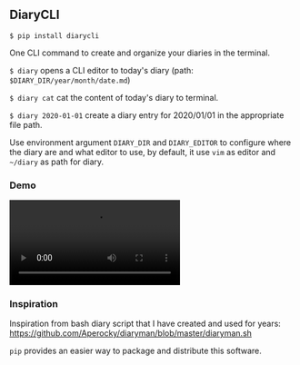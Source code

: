 ## DiaryCLI

`$ pip install diarycli`

One CLI command to create and organize your diaries in the terminal.

`$ diary` opens a CLI editor to today's diary (path: `$DIARY_DIR/year/month/date.md`)

`$ diary cat` cat the content of today's diary to terminal.

`$ diary 2020-01-01` create a diary entry for 2020/01/01 in the appropriate file path.

Use environment argument `DIARY_DIR` and `DIARY_EDITOR` to configure where the diary are and what editor to use, by default, it use `vim` as editor and `~/diary` as path for diary.

### Demo

![demo](demo.mp4)

### Inspiration

Inspiration from bash diary script that I have created and used for years: https://github.com/Aperocky/diaryman/blob/master/diaryman.sh

`pip` provides an easier way to package and distribute this software.

